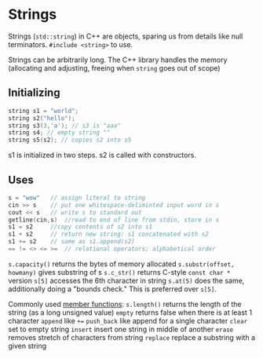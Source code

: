 # Strings
Strings (`std::string`) in C++ are objects, sparing us from details like null terminators. `#include <string>` to use.

Strings can be arbitrarily long. The C++ library handles the memory (allocating and adjusting, freeing when `string` goes out of scope)
## Initializing
```c++
string s1 = "world";
string s2("hello");
string s3(3,'a'); // s3 is "aaa"
string s4; // empty string ""
string s5(s2); // copies s2 into s5

```
s1 is initialized in two steps. s2 is called with constructors.

## Uses
```c++
s = "wow"	// assign literal to string
cin >> s	// put one whitespace-deliminted input word in s
cout << s	// write s to standard out
getline(cin,s)	//read to end of line from stdin, store in s
s1 = s2		//copy contents of s2 into s1
s1 + s2		// return new string: s1 concatenated with s2
s1 += s2	// same as s1.append(s2)
== != <> <= >=	// relational operators; alphabetical order
```

`s.capacity()` returns the bytes of memory allocated
`s.substr(offset, howmany)` gives substring of s
`s.c_str()` returns C-style `const char *` version
`s[5]` accesses the 6th character in string
`s.at(5)` does the same, additionally doing a "bounds check." This is preferred over `s[5]`.

Commonly used [member functions](https://www.cplusplus.com/reference/string/string/):
`s.length()` returns the length of the string (as a long unsigned value)
`empty` returns false when there is at least 1 character
`append` like `+=`
`push_back` like append for a single character
`clear` set to empty string
`insert` insert one string in middle of another
`erase` removes stretch of characters from string
`replace` replace a substring with a given string
